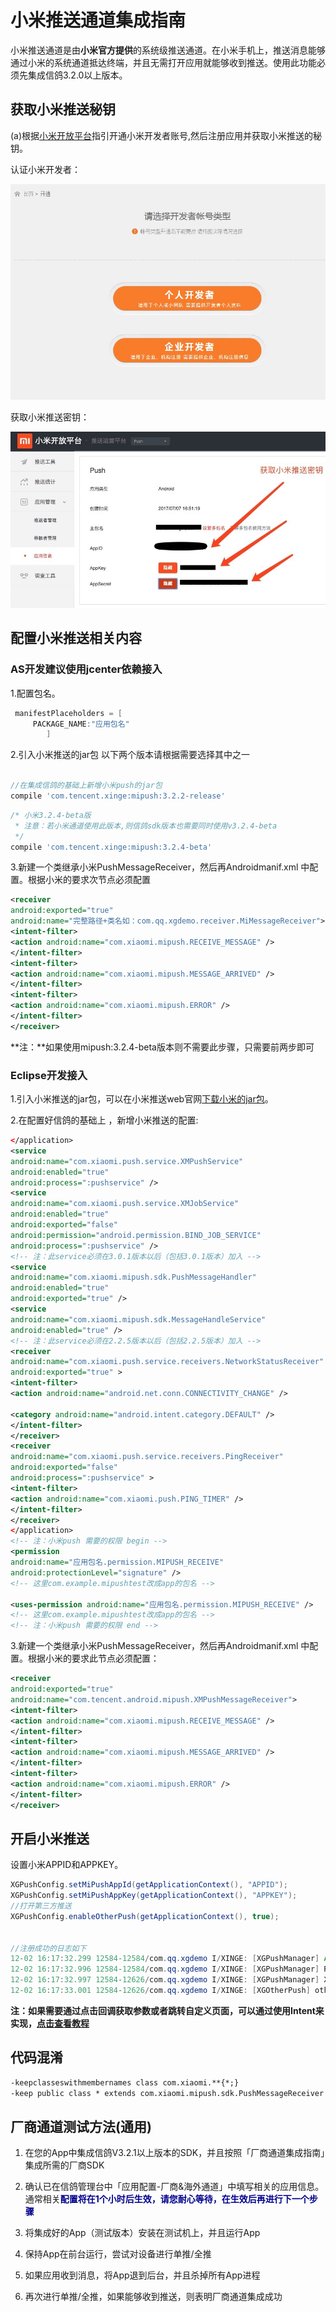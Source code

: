 # 小米推送通道集成指南

小米推送通道是由**小米官方提供**的系统级推送通道。在小米手机上，推送消息能够通过小米的系统通道抵达终端，并且无需打开应用就能够收到推送。使用此功能必须先集成信鸽3.2.0以上版本。


## 获取小米推送秘钥


(a)根据[小米开放平台](https://dev.mi.com/console/appservice/push.html)指引开通小米开发者账号,然后注册应用并获取小米推送的秘钥。 

认证小米开发者：

![](/assets/认证小米开发者.jpeg)

获取小米推送密钥：

![](/assets/或者小米ID.jpeg)

## 配置小米推送相关内容
### AS开发建议使用jcenter依赖接入

1.配置包名。

```java
 manifestPlaceholders = [
	 PACKAGE_NAME:"应用包名"
        ]
```
2.引入小米推送的jar包
以下两个版本请根据需要选择其中之一

```js

//在集成信鸽的基础上新增小米push的jar包
compile 'com.tencent.xinge:mipush:3.2.2-release'
```
```js
/* 小米3.2.4-beta版
 * 注意：若小米通道使用此版本,则信鸽sdk版本也需要同时使用v3.2.4-beta
 */
compile 'com.tencent.xinge:mipush:3.2.4-beta'
```

3.新建一个类继承小米PushMessageReceiver，然后再Androidmanif.xml 中配置。根据小米的要求次节点必须配置

```xml
<receiver
android:exported="true"
android:name="完整路径+类名如：com.qq.xgdemo.receiver.MiMessageReceiver">
<intent-filter>
<action android:name="com.xiaomi.mipush.RECEIVE_MESSAGE" />
</intent-filter>
<intent-filter>
<action android:name="com.xiaomi.mipush.MESSAGE_ARRIVED" />
</intent-filter>
<intent-filter>
<action android:name="com.xiaomi.mipush.ERROR" />
</intent-filter>
</receiver>

```
**注：**如果使用mipush:3.2.4-beta版本则不需要此步骤，只需要前两步即可

### Eclipse开发接入

1.引入小米推送的jar包，可以在小米推送web官网[下载小米的jar包](https://dev.mi.com/mipush/downpage/)。


2.在配置好信鸽的基础上 ，新增小米推送的配置:

```xml
</application>
<service
android:name="com.xiaomi.push.service.XMPushService"
android:enabled="true"
android:process=":pushservice" />
<service
android:name="com.xiaomi.push.service.XMJobService"
android:enabled="true"
android:exported="false"
android:permission="android.permission.BIND_JOB_SERVICE"
android:process=":pushservice" />
<!-- 注：此service必须在3.0.1版本以后（包括3.0.1版本）加入 -->
<service
android:name="com.xiaomi.mipush.sdk.PushMessageHandler"
android:enabled="true"
android:exported="true" />
<service
android:name="com.xiaomi.mipush.sdk.MessageHandleService"
android:enabled="true" />
<!-- 注：此service必须在2.2.5版本以后（包括2.2.5版本）加入 -->
<receiver
android:name="com.xiaomi.push.service.receivers.NetworkStatusReceiver"
android:exported="true" >
<intent-filter>
<action android:name="android.net.conn.CONNECTIVITY_CHANGE" />

<category android:name="android.intent.category.DEFAULT" />
</intent-filter>
</receiver>
<receiver
android:name="com.xiaomi.push.service.receivers.PingReceiver"
android:exported="false"
android:process=":pushservice" >
<intent-filter>
<action android:name="com.xiaomi.push.PING_TIMER" />
</intent-filter>
</receiver>
</application>
<!-- 注：小米push 需要的权限 begin -->
<permission
android:name="应用包名.permission.MIPUSH_RECEIVE"
android:protectionLevel="signature" />
<!-- 这里com.example.mipushtest改成app的包名 -->

<uses-permission android:name="应用包名.permission.MIPUSH_RECEIVE" />
<!-- 这里com.example.mipushtest改成app的包名 -->
<!-- 注：小米push 需要的权限 end -->
```

3.新建一个类继承小米PushMessageReceiver，然后再Androidmanif.xml 中配置。根据小米的要求此节点必须配置：

```xml
<receiver
android:exported="true"
android:name="com.tencent.android.mipush.XMPushMessageReceiver">
<intent-filter>
<action android:name="com.xiaomi.mipush.RECEIVE_MESSAGE" />
</intent-filter>
<intent-filter>
<action android:name="com.xiaomi.mipush.MESSAGE_ARRIVED" />
</intent-filter>
<intent-filter>
<action android:name="com.xiaomi.mipush.ERROR" />
</intent-filter>
</receiver>

```
## 开启小米推送

设置小米APPID和APPKEY。

```java
XGPushConfig.setMiPushAppId(getApplicationContext(), "APPID");
XGPushConfig.setMiPushAppKey(getApplicationContext(), "APPKEY");
//打开第三方推送
XGPushConfig.enableOtherPush(getApplicationContext(), true);


//注册成功的日志如下
12-02 16:17:32.299 12584-12584/com.qq.xgdemo I/XINGE: [XGPushManager] Action -> Register to xinge server
12-02 16:17:32.996 12584-12584/com.qq.xgdemo I/XINGE: [XGPushManager] Register call back to com.qq.xgdemo
12-02 16:17:32.997 12584-12626/com.qq.xgdemo I/XINGE: [XGPushManager] XG register push success with token : 1d31bb3ea6185baebdf05dfc2e586dfe5dc41fb5
12-02 16:17:33.001 12584-12626/com.qq.xgdemo I/XINGE: [XGOtherPush] other push token is : YZQfRxmxdfNlbSKpNWCa3tM4Esnq6op4qeOsQO2qT88= other push type: xiaomi
```
**注：如果需要通过点击回调获取参数或者跳转自定义页面，可以通过使用Intent来实现，[点击查看教程](http://docs.developer.qq.com/xg/android_access/android_faq.html#%E6%B6%88%E6%81%AF%E7%82%B9%E5%87%BB%E4%BA%8B%E4%BB%B6%E4%BB%A5%E5%8F%8A%E8%B7%B3%E8%BD%AC%E9%A1%B5%E9%9D%A2%E6%96%B9%E6%B3%95)**



## 代码混淆

```xml
-keepclasseswithmembernames class com.xiaomi.**{*;}
-keep public class * extends com.xiaomi.mipush.sdk.PushMessageReceiver
```

## 厂商通道测试方法(通用)

1. 在您的App中集成信鸽V3.2.1以上版本的SDK，并且按照「厂商通道集成指南」集成所需的厂商SDK

2. 确认已在信鸽管理台中「应用配置-厂商&海外通道」中填写相关的应用信息。通常相关<font color= darkblue>**配置将在1个小时后生效，请您耐心等待，在生效后再进行下一个步骤**</font>

3. 将集成好的App（测试版本）安装在测试机上，并且运行App

4. 保持App在前台运行，尝试对设备进行单推/全推

5. 如果应用收到消息，将App退到后台，并且杀掉所有App进程

6. 再次进行单推/全推，如果能够收到推送，则表明厂商通道集成成功